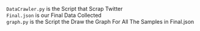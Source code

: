 `DataCrawler.py` is the Script that Scrap Twitter<br/>
`Final.json` is our Final Data Collected<br/>
`graph.py` is the Script the Draw the Graph For All The Samples in Final.json<br/>
